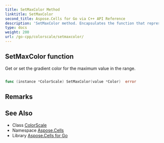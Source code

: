 ```yaml
---
title: SetMaxColor Method 
linktitle: SetMaxColor
second_title: Aspose.Cells for Go via C++ API Reference
description: 'SetMaxColor method. Encapsulates the function that represents setmaxcolor in Go.'
type: docs
weight: 200
url: /go-cpp/colorscale/setmaxcolor/
---
```


## SetMaxColor function

Get or set the gradient color for the maximum value in the range.

```go

func (instance *ColorScale) SetMaxColor(value *Color)  error

```

## Remarks


## See Also

* Class [ColorScale](../)
* Namespace [Aspose.Cells](../../)
* Library [Aspose.Cells for Go](../../../)
